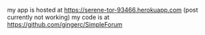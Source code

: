 my app is hosted at https://serene-tor-93466.herokuapp.com
(post currently not working)
my code is at https://github.com/gingerc/SimpleForum
